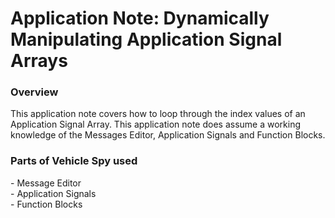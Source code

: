 # Application Note: Dynamically Manipulating Application Signal Arrays

### Overview

This application note covers how to loop through the index values of an Application Signal Array. This application note does assume a working knowledge of the Messages Editor, Application Signals and Function Blocks.

### Parts of Vehicle Spy used

\- Message Editor\
\- Application Signals\
\- Function Blocks
